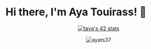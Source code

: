 # Hi there, I'm Aya Touirass! 👋

<p align="center">
<a href="https://github.com/oakoudad/badge42"><img src="https://badge.mediaplus.ma/black/taya" alt="taya's 42 stats" /></a>
</p>




<p align="center">
  <img src="https://github-readme-stats.vercel.app/api?username=ayats37&show_icons=true&theme=gotham" alt="ayats37" />
</p>
